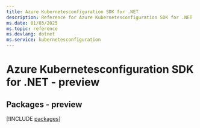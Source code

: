 ```yaml
---
title: Azure Kubernetesconfiguration SDK for .NET
description: Reference for Azure Kubernetesconfiguration SDK for .NET
ms.date: 01/03/2025
ms.topic: reference
ms.devlang: dotnet
ms.service: kubernetesconfiguration
---
```

# Azure Kubernetesconfiguration SDK for .NET - preview
## Packages - preview
[!INCLUDE [packages](kubernetesconfiguration-index.md)]